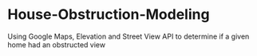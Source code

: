 # House-Obstruction-Modeling
Using Google Maps, Elevation and Street View API to determine if a given home had an obstructed view   
